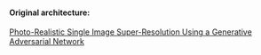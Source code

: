 #### Original architecture: 
<a href="https://arxiv.org/abs/1609.04802" target="blank">Photo-Realistic Single Image Super-Resolution Using a Generative Adversarial Network</a>
